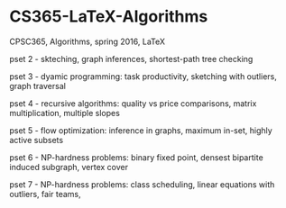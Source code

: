 # CS365-LaTeX-Algorithms
CPSC365, Algorithms, spring 2016, LaTeX

pset 2 - skteching, graph inferences, shortest-path tree checking

pset 3 - dyamic programming: task productivity, sketching with outliers, graph traversal 

pset 4 - recursive algorithms: quality vs price comparisons, matrix multiplication, multiple slopes

pset 5 - flow optimization: inference in graphs, maximum in-set, highly active subsets

pset 6 - NP-hardness problems: binary fixed point, densest bipartite induced subgraph, vertex cover

pset 7 - NP-hardness problems: class scheduling, linear equations with outliers, fair teams, 
